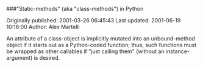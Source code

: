 ###"Static-methods" (aka "class-methods") in Python

Originally published: 2001-03-26 06:45:43
Last updated: 2001-06-19 10:16:00
Author: Alex Martelli

An attribute of a class-object is implicitly mutated into an unbound-method object if it starts out as a Python-coded function; thus, such functions must be wrapped as other callables if "just calling them" (without an instance-argument) is desired.